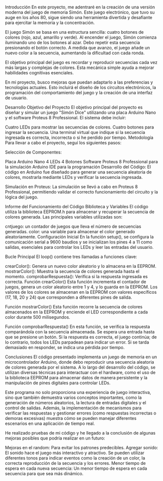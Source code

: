 Introducción
En este proyecto, me adentraré en la creación de una versión moderna del juego de memoria Simón. Este juego electrónico, que tuvo su auge en los años 80, sigue siendo una herramienta divertida y desafiante para ejercitar la memoria y la concentración.

El juego Simón se basa en una estructura sencilla: cuatro botones de colores (rojo, azul, amarillo y verde). Al encender el juego, Simón comienza iluminando uno de los botones al azar. Debo repetir esta secuencia presionando el botón correcto. A medida que avanzo, el juego añade un nuevo color a la secuencia, aumentando la dificultad con cada ronda.

El objetivo principal del juego es recordar y reproducir secuencias cada vez más largas y complejas de colores. Esta mecánica simple ayuda a mejorar habilidades cognitivas esenciales.

En mi proyecto, busco mejoras que puedan adaptarlo a las preferencias y tecnologías actuales. Esto incluirá el diseño de los circuitos electrónicos, la programación del comportamiento del juego y la creación de una interfaz de usuario.

Desarrollo
Objetivo del Proyecto
El objetivo principal del proyecto es diseñar y simular un juego "Simón Dice" utilizando una placa Arduino Nano y el software Proteus 8 Professional. El sistema debe incluir:

Cuatro LEDs para mostrar las secuencias de colores.
Cuatro botones para ingresar la secuencia.
Una terminal virtual que indique si la secuencia ingresada es correcta, incorrecta o si he perdido por tiempo.
Metodología
Para llevar a cabo el proyecto, seguí los siguientes pasos:

Selección de Componentes:

Placa Arduino Nano
4 LEDs
4 Botones
Software Proteus 8 Professional para la simulación
Arduino IDE para la programación
Desarrollo del Código: El código en Arduino fue diseñado para generar una secuencia aleatoria de colores, mostrarla mediante LEDs y verificar la secuencia ingresada.

Simulación en Proteus: La simulación se llevó a cabo en Proteus 8 Professional, permitiendo validar el correcto funcionamiento del circuito y la lógica del juego.

Informe del Funcionamiento del Código
Biblioteca y Variables
El código utiliza la biblioteca EEPROM.h para almacenar y recuperar la secuencia de colores generada. Las principales variables utilizadas son:

cntjuego: un contador de juegos que lleva el número de secuencias generadas.
color: una variable para almacenar el color generado aleatoriamente.
Configuración Inicial
En la función setup(), se configura la comunicación serial a 9600 baudios y se inicializan los pines 4 a 11 como salidas, esenciales para controlar los LEDs y leer las entradas del usuario.

Bucle Principal
El loop() contiene tres llamadas a funciones clave:

crearColor(): Genera un nuevo color aleatorio y lo almacena en la EEPROM.
mostrarColor(): Muestra la secuencia de colores generada hasta el momento.
comprobarRespuesta(): Verifica si la respuesta ingresada es correcta.
Función crearColor()
Esta función incrementa el contador de juegos, genera un color aleatorio entre 1 y 4, y lo guarda en la EEPROM. Los valores de los colores se almacenan en la EEPROM con valores específicos (17, 18, 20 y 24) que corresponden a diferentes pines de salida.

Función mostrarColor()
Esta función recorre la secuencia de colores almacenados en la EEPROM y enciende el LED correspondiente a cada color durante 500 milisegundos.

Función comprobarRespuesta()
En esta función, se verifica la respuesta comparándola con la secuencia almacenada. Se espera una entrada hasta que se presione un botón. Si la respuesta es correcta, el juego continúa; de lo contrario, todos los LEDs parpadean para indicar un error. Si se tarda demasiado en responder, se indica una pérdida por tiempo.

Conclusiones
El código presentado implementa un juego de memoria en un microcontrolador Arduino, donde debo reproducir una secuencia aleatoria de colores generada por el sistema. A lo largo del desarrollo del código, se utilizan diversas técnicas para interactuar con el hardware, como el uso de la biblioteca EEPROM para almacenar datos de manera persistente y la manipulación de pines digitales para controlar LEDs.

Este programa no solo proporciona una experiencia de juego interactiva, sino que también demuestra varios conceptos importantes, como la generación de números aleatorios, la lectura de entradas digitales y el control de salidas. Además, la implementación de mecanismos para verificar las respuestas y gestionar errores (como respuestas incorrectas o demoras excesivas) muestra cómo se pueden manejar diferentes escenarios en una aplicación de tiempo real.

He realizado pruebas de mi código y he llegado a la conclusión de algunas mejoras posibles que podría realizar en un futuro:

Mejoras en el random: Para evitar los patrones predecibles.
Agregar sonido: El sonido hace el juego más interactivo y atractivo. Se pueden utilizar diferentes tonos para indicar eventos como la creación de un color, la correcta reproducción de la secuencia y los errores.
Menor tiempo de espera en cada nueva secuencia: Un menor tiempo de espera en cada secuencia para que sea más dinámico.
